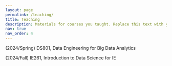 ```yaml
---
layout: page
permalink: /teaching/
title: Teaching
description: Materials for courses you taught. Replace this text with your description.
nav: true
nav_order: 4
---
```


(2024/Spring) DS801, Data Engineering for Big Data Analytics

(2024/Fall) IE261, Introduction to Data Science for IE

